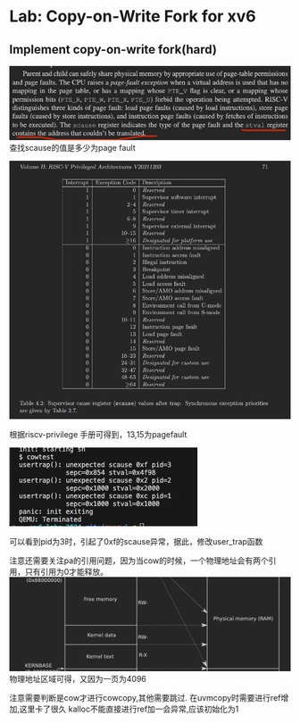 # Lab: Copy-on-Write Fork for xv6
## Implement copy-on-write fork(hard)
![alt text](image-41.png)
查找scause的值是多少为page fault

![alt text](image-42.png)

根据riscv-privilege 手册可得到，13,15为pagefault

![alt text](image-43.png)

可以看到pid为3时，引起了0xf的scause异常，据此，修改user_trap函数

注意还需要关注pa的引用问题，因为当cow的时候，一个物理地址会有两个引用，只有引用为0才能释放。
![alt text](image-44.png)
物理地址区域可得，又因为一页为4096

注意需要判断是cow才进行cowcopy,其他需要跳过.
在uvmcopy时需要进行ref增加,这里卡了很久
kalloc不能直接进行ref加一会异常,应该初始化为1